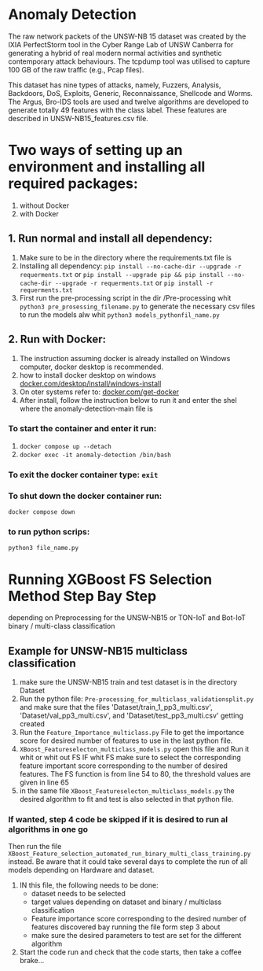 <h1> Anomaly Detection </h1>
<p> The raw network packets of the UNSW-NB 15 dataset was created by the IXIA PerfectStorm tool in the Cyber Range Lab of UNSW Canberra for generating a hybrid of real modern normal activities and synthetic contemporary attack behaviours. The tcpdump tool was utilised to capture 100 GB of the raw traffic (e.g., Pcap files). </p> 

<p> This dataset has nine types of attacks, namely, Fuzzers, Analysis, Backdoors, DoS, Exploits, Generic, Reconnaissance, Shellcode and Worms. The Argus, Bro-IDS tools are used and twelve algorithms are developed to generate totally 49 features with the class label. These features are described in UNSW-NB15_features.csv file.</p>


# Two ways of setting up an environment and installing all required packages:
1. without Docker
2. with Docker

## 1. Run normal and install all dependency:
1. Make sure to be in the directory where the requirements.txt file is
2. Installing all dependency:  `pip install --no-cache-dir --upgrade -r requerments.txt` or `pip install --upgrade pip && pip install --no-cache-dir --upgrade -r requerments.txt` or `pip install -r requerments.txt` 
3.  First run the pre-processing script in the dir /Pre-processing whit `python3 pre_prosessing_filename.py`
to generate the necessary csv files to run the models alw whit `python3 models_pythonfil_name.py`

## 2. Run with Docker:
1. The instruction assuming docker is already installed on Windows computer, docker desktop is recommended.
2. how to install docker desktop on windows [docker.com/desktop/install/windows-install](https://docs.docker.com/desktop/install/windows-install/)
3. On oter systems refer to: [docker.com/get-docker](https://docs.docker.com/get-docker/)
4. After install, follow the instruction below to run it and enter the shel where the anomaly-detection-main file is
### To start the container and enter it run:
1. `docker compose up --detach`
2. `docker exec -it anomaly-detection /bin/bash`
### To exit the docker container type: `exit`
### To shut down the docker container run: 
`docker compose down`

### to run python scrips: 
`python3 file_name.py`

# Running XGBoost FS Selection Method Step Bay Step
depending on Preprocessing for the UNSW-NB15 or TON-IoT and Bot-IoT binary / multi-class classification

## Example for UNSW-NB15 multiclass classification
1. make sure the UNSW-NB15 train and test dataset is in the directory Dataset
2. Run the python file: `Pre-processing_for_multiclass_validationsplit.py`
   and make sure that the files 'Dataset/train_1_pp3_multi.csv',
   'Dataset/val_pp3_multi.csv', and 'Dataset/test_pp3_multi.csv' getting created
3. Run the  `Feature_Importance_multiclass.py` File to get the importance score 
   for desired number of features to use in the last python file. 
4. `XBoost_Featureselecton_multiclass_models.py` open this file and
       Run it whit or whit out FS IF whit FS make sure to select the 
       corresponding feature important score corresponding to the number of desired features.
        The FS function is from line 54 to 80, the threshold values are given in line 65
5. in the same file `XBoost_Featureselecton_multiclass_models.py`
   the desired algorithm to fit and test is also selected in that python file.

### If wanted, step 4 code be skipped if it is desired to run al algorithms in one go
 Then run the file `XBoost_Feature_selection_automated_run_binary_multi_class_training.py` instead.
 Be aware that it could take several days to complete the run of all models depending on Hardware and dataset.
1. IN this file, the following needs to be done:
   - dataset needs to be selected
   - target values depending on dataset and binary / multiclass classification 
   - Feature importance score corresponding to the desired number of features discovered bay running the file form step 3 about
   - make sure the desired parameters to test are set for the different algorithm 
2. Start the code run and check that the code starts, then take a coffee brake...
